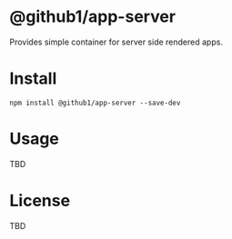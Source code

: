 # @github1/app-server

Provides simple container for server side rendered apps.

# Install
```shell
npm install @github1/app-server --save-dev
```

# Usage

TBD

# License

TBD